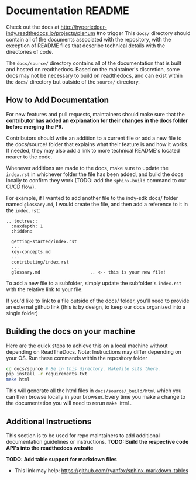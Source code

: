 # Documentation README
Check out the docs at http://hyperledger-indy.readthedocs.io/projects/plenum
#no trigger
This `docs/` directory should contain all of the documents associated with the repository, with the exception of README files that describe technical details with the directories of code. 

The `docs/source/` directory contains all of the documentation that is built and hosted on readthedocs. Based on the maintainer's discretion, some docs may not be necessary to build on readthedocs, and can exist within the `docs/` directory but outside of the `source/` directory. 

## How to Add Documentation
For new features and pull requests, maintainers should make sure that the **contributor has added an explanation for their changes in the docs folder before merging the PR.**
  
Contributors should write an addition to a current file or add a new file to the docs/source/ folder that explains what their feature is and how it works. If needed, they may also add a link to more technical README's located nearer to the code.

Whenever additions are made to the docs, make sure to update the `index.rst` in whichever folder the file has been added, and build the docs locally to confirm they work (TODO: add the `sphinx-build` command to our CI/CD flow).

For example, if I wanted to add another file to the indy-sdk docs/ folder named `glossary.md`, I would create the file, and then add a reference to it in the `index.rst`: 
```
.. toctree::
  :maxdepth: 1
  :hidden:

  getting-started/index.rst
  ...
  key-concepts.md
  ...
  contributing/index.rst
  ...
  glossary.md                   .. <-- this is your new file!

```

To add a new file to a subfolder, simply update the subfolder's `index.rst` with the relative link to your file.

If you'd like to link to a file outside of the docs/ folder, you'll need to provide an external github link (this is by design, to keep our docs organized into a single folder)

## Building the docs on your machine

Here are the quick steps to achieve this on a local machine without depending on ReadTheDocs. Note: Instructions may differ depending on your OS.
Run these commands within the repository folder
```bash
cd docs/source # Be in this directory. Makefile sits there.
pip install -r requirements.txt
make html
```

This will generate all the html files in `docs/source/_build/html` which you can then browse locally in your browser. Every time you make a change to the documentation you will need to rerun `make html`.

## Additional Instructions
This section is to be used for repo maintainers to add additional documentation guidelines or instructions. 
**TODO: Build the respective code API's into the readthedocs website**

**TODO: Add table support for markdown files** 
* This link may help: https://github.com/ryanfox/sphinx-markdown-tables
